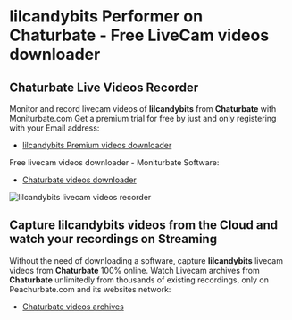 # lilcandybits Performer on Chaturbate - Free LiveCam videos downloader

## Chaturbate Live Videos Recorder

Monitor and record livecam videos of **lilcandybits** from **Chaturbate** with Moniturbate.com
Get a premium trial for free by just and only registering with your Email address:
* [lilcandybits Premium videos downloader](https://moniturbate.com/request-demo-licence-key.html)

Free livecam videos downloader - Moniturbate Software:
* [Chaturbate videos downloader](https://moniturbate.com/moniturbate-download-software.html)

![lilcandybits livecam videos recorder](https://peachurnet.com/templates/moniturbate-software.png)


## Capture lilcandybits videos from the Cloud and watch your recordings on Streaming

Without the need of downloading a software, capture **lilcandybits** livecam videos from **Chaturbate** 100% online.
Watch Livecam archives from **Chaturbate** unlimitedly from thousands of existing recordings, only on Peachurbate.com and its websites network:
* [Chaturbate videos archives](https://peachurnet.com/)